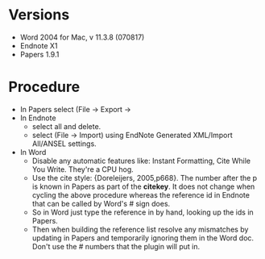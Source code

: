 # Versions #

  * Word 2004 for Mac, v 11.3.8 (070817)
  * Endnote X1
  * Papers 1.9.1

# Procedure #

  * In Papers select (File -> Export ->
  * In Endnote
    * select all and delete.
    * select (File -> Import) using EndNote Generated XML/Import All/ANSEL settings.
  * In Word
    * Disable any automatic features like: Instant Formatting, Cite While You Write. They're a CPU hog.
    * Use the cite style: {Doreleijers, 2005,p668}. The number after the p is known in Papers as part of the **citekey**. It does not change when cycling the above procedure whereas the reference id in Endnote that can be called by Word's # sign does.
    * So in Word just type the reference in by hand, looking up the ids in Papers.
    * Then when building the reference list resolve any mismatches by updating in Papers and temporarily ignoring them in the Word doc. Don't use the # numbers that the plugin will put in.